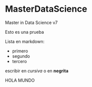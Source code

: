 # MasterDataScience
Master in Data Science v7

Esto es una prueba

Lista en markdown:
* primero
* segundo
* tercero

escribir en *cursiva* o en **negrita**


HOLA MUNDO
